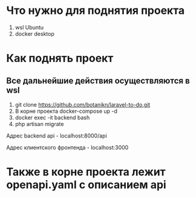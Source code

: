 # Что нужно для поднятия проекта

1. wsl Ubuntu
2. docker desktop

# Как поднять проект
## Все дальнейшие действия осуществляются в wsl

1. git clone https://github.com/botanikn/laravel-to-do.git
2. В корне проекта docker-compose up -d
3. docker exec -it backend bash
4. php artisan migrate

Адрес backend api - localhost:8000/api

Адрес клиентского фронтенда - localhost:3000

# Также в корне проекта лежит openapi.yaml с описанием api